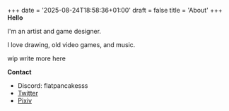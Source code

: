 +++
date = '2025-08-24T18:58:36+01:00'
draft = false
title = 'About'
+++
**Hello**

I'm an artist and game designer.

I love drawing, old video games, and music.

wip write more here

**Contact**
- Discord: flatpancakesss
- [Twitter](https://x.com/flatpancakesss)
- [Pixiv](https://www.pixiv.net/en/users/53132406)
